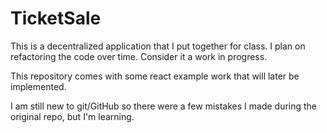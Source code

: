 # TicketSale

This is a decentralized application that I put together for class. I plan on refactoring the code over time. Consider it a work in progress.

This repository comes with some react example work that will later be implemented.

I am still new to git/GitHub so there were a few mistakes I made during the original repo, but I'm learning.
